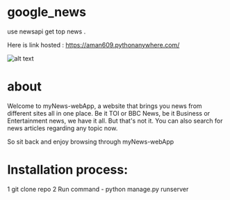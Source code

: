 # google_news
use newsapi get top news .

Here is link hosted : https://aman609.pythonanywhere.com/

![alt text](https://github.com/[amanjha18]/[google_news]/blob/[master]/google_news/screenshot.png?raw=true)



# about 
Welcome to myNews-webApp, a website that brings you news from different sites all in one place. Be it TOI or BBC News, be it Business or Entertainment news, we have it all. But that's not it. You can also search for news articles regarding any topic now.

So sit back and enjoy browsing through myNews-webApp

# Installation process:
1 git clone repo
2 Run command - python manage.py runserver
